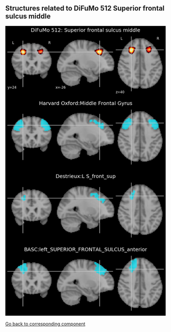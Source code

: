 


## Structures related to DiFuMo 512 Superior frontal sulcus middle

![307](307.jpg "Structures related to DiFuMo 512 Superior frontal sulcus middle")

[Go back to corresponding component](https://parietal-inria.github.io/DiFuMo/512/html/307.html)